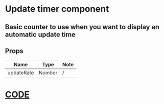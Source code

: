 # Update timer component
## Basic counter to use when you want to display an automatic update time

## Props
Name | Type | Note
--- | --- | --- |
updateRate | Number | /

# [CODE](./UpdateTimer.vue)
